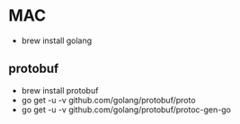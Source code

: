 # MAC
- brew install golang

## protobuf
- brew install protobuf
- go get -u -v github.com/golang/protobuf/proto
- go get -u -v github.com/golang/protobuf/protoc-gen-go
